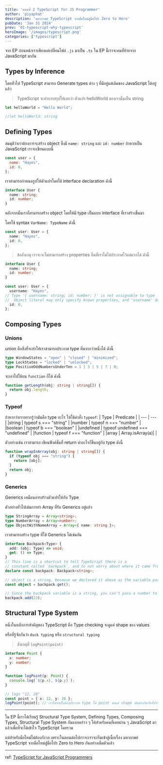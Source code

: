 ```yaml
---
title: 'ตอนที่ 2 TypeScript for JS Programmer'
author: 'piyaphat' 
description: 'มหากาพย์ TypeScript จากมือใหม่สู่มือโปร Zero to Hero'
pubDate: 'Jan 31 2024'
prev: '01-typescript-why-typescript'
heroImage: '/images/typescript.png'
categories: ['typescript']
---
```


จาก EP ก่อนหน้าเราเพียงแค่เปลี่ยนไฟล์ `.js` มาเป็น `.ts` ใน EP นี้เราจะคนที่ย้ายจาก JavaScript มากัน

## Types by Inference
โดยทั่วไป TypeScript สามารถ Generate types ต่าง ๆ ที่มีอยู่แต่เดิมของ JavaScript ได้อยู่แล้ว
>  TypeScript จะทำการสรุปให้เลยว่า ตัวแปร helloWorld ของเรานั้นเป็น string
```js
let helloWorld = "Hello World";
        
//let helloWorld: string
```

## Defining Types
สมมุติว่าเราต้องการจะสร้าง object ซึ่งมี `name: string` และ `id: number` ถ้าหากเป็น JavaScript เราจะเขียนแบบนี้

```js
const user = {
  name: "Hayes",
  id: 0,
};
```

เราสามารถกำหนดรูปให้ตัวแปรโดยใช้ interface declaration ดังนี้
```ts
interface User {
  name: string;
  id: number;
}
```

หลังจากนั้นเราก็สามารถสร้าง object โดยให้มี type เป็นแบบ interface ที่เราสร้างขึ้นมา

โดยใช้ syntax `VarName: TypeName` ดังนี้
```ts
const user: User = {
  name: "Hayes",
  id: 0,
};
```

> ข้อสังเกตุ เราจะจะไม่สามารถสร้าง properties อื่นที่เราไม่ได้ประกาศไว้แต่แรกได้ ดังนี้ 
```ts
interface User {
  name: string;
  id: number;
}
 
const user: User = {
  username: "Hayes",
// Type '{ username: string; id: number; }' is not assignable to type 'User'.
//  Object literal may only specify known properties, and 'username' does not exist in type 'User'.
  id: 0,
};
```


## Composing Types

### Unions
union คือสิ่งที่จะทำให้เราสามารถประกาศ type ที่มากกว่าหนึ่งได้ ดังนี้

```ts
type WindowStates = "open" | "closed" | "minimized";
type LockStates = "locked" | "unlocked";
type PositiveOddNumbersUnderTen = 1 | 3 | 5 | 7 | 9;
```
จะเอาไปใช้บน `function` ก็ได้ ดังนี้
```ts
function getLength(obj: string | string[]) {
  return obj.length;
}
```

### Typeof
ถ้าหากว่าเราอยากรู้ว่ามันคือ type อะไร ให้ใช้คำสั่ง `typeof`:
| Type | Predicate |
| --- | --- |
|string	| typeof s === "string" |
|number	| typeof n === "number" |
|boolean	| typeof b === "boolean" |
|undefined	| typeof undefined === "undefined" |
|function	| typeof f === "function" |
|array	| Array.isArray(a)| |

ตัวอย่างเช่น เราสามารถ เขียนฟังค์ชั่นที่ return ค่าอะไรก็ขึ้นอยู่กับ type ดังนี้

```ts
function wrapInArray(obj: string | string[]) {
  if (typeof obj === "string") {
    return [obj];
  }
  return obj;
}
```

### Generics
Generics เหมือนการสร้างตัวแปรให้กับ Type 

ตัวอย่างทั่วไปเช่นการทำ Array ที่รับ Generics อยู่แล้ว

```ts
type StringArray = Array<string>;
type NumberArray = Array<number>;
type ObjectWithNameArray = Array<{ name: string }>;
```

เราสามารถสร้าง type ที่ใช้ Generics ได้เช่นกัน
```ts
interface Backpack<Type> {
  add: (obj: Type) => void;
  get: () => Type;
}
// This line is a shortcut to tell TypeScript there is a
// constant called `backpack`, and to not worry about where it came from.
declare const backpack: Backpack<string>;
 
// object is a string, because we declared it above as the variable part of Backpack.
const object = backpack.get();
 
// Since the backpack variable is a string, you can't pass a number to the add function.
backpack.add(23);
```


## Structural Type System
หนึ่งในหลักการสำคัญของ TypeScript คือ Type checking จะดูแค่ shape ของ values

หรือที่รู้จักกันว่า `duck typing` หรือ `structural typing`

> สังเกตุที่ `logPoint(point)`
```ts
interface Point {
  x: number;
  y: number;
}
 
function logPoint(p: Point) {
  console.log(`${p.x}, ${p.y}`);
}
 
// logs "12, 26"
const point = { x: 12, y: 26 };
logPoint(point); // เราไม่จำเป็บต้องประกาศ type ให้ point ขอแค่ shape มันตรงกันกับที่ประกาสไว้ก็พอ
```

---

ใน EP นี้เราได้เรียนรู้ Structural Type System, Defining Types, Composing Types, Structural Type System กันแบบคร่าว ๆ ให้สำหรับคนที่เคยผ่าน ๆ JavaScript มาแล้วเพื่อที่จะได้เข้าใจ TypeScript โดยรวม

แต่สำหรับมือใหม่ไม่ต้องกังวล เพราะในตอนต่อไปเราจะเราจะเริ่มเข้าสู่เนื้อเรื่อง มหากาพย์ TypeScript จากมือใหม่สู่มือโปร Zero to Hero กันอย่างเต็มตัวแล้ว


---
ref: [TypeScript for JavaScript Programmers](https://www.typescriptlang.org/docs/handbook/typescript-in-5-minutes.html)